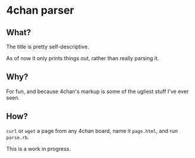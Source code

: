 # 4chan parser

## What?
The title is pretty self-descriptive.

As of now it only prints things out, rather than really parsing it.

## Why?
For fun, and because 4chan's markup is some of the ugliest stuff I've ever seen.

## How?
`curl` or `wget` a page from any 4chan board, name it `page.html`, and run `parse.rb`.

This is a work in progress.
